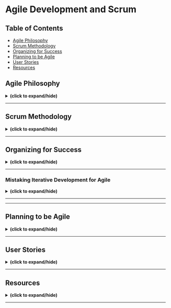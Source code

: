 # Agile Development and Scrum

## Table of Contents
- [Agile Philosophy](#agile_philosophy)
- [Scrum Methodology](#scrum_methodology)
- [Organizing for Success](#organizing_for_success)
- [Planning to be Agile](#planning_to_be_agile)
- [User Stories](#user_stories)
- [Resources](#resources)

<a id="agile_philosophy"></a>
## Agile Philosophy
<details close>
<summary><b>(click to expand/hide)</b></summary>
<!-- MarkdownTOC -->

# Agile Overview
<details close>
<summary><b>(click to expand/hide)</b></summary>
<!-- MarkdownTOC -->

## Definition
Agile is an iterative, collaborative approach to project management, particularly prevalent in software development, enabling teams to deliver value to customers quickly and efficiently.

## Key Characteristics
- **Iterative Development:** Small increments of work, allowing for customer feedback.
- **Adaptive Planning:** Planning in short spans to facilitate flexibility.
- **Evolutionary Development:** Gradual progress, building projects in pieces for easy adjustment.
- **Early Delivery:** Quick, consistent delivery of project parts to receive customer feedback.
- **Continuous Improvement:** Regular refining of methods and end-products based on feedback.
- **Responsiveness to Change:** The ability to adapt to project changes swiftly.

## Agile Manifesto
The Agile Manifesto emphasizes:
1. **Individuals and interactions** over processes and tools.
2. **Working software** over comprehensive documentation.
3. **Customer collaboration** over contract negotiation.
4. **Responding to change** over following a plan.

_While there is value in the items on the right, Agile prioritizes the items on the left._

## Agile Software Development
- Adherence to the principles of the Agile Manifesto.
- Emphasizing flexibility, peer interaction, and customer engagement.
- Maintaining high transparency among team members.
- Utilization of small, co-located, cross-functional, self-organizing, self-managing teams.

## Conclusion
- Agile promotes building what is currently needed by the customer, not just what was originally planned.
- The methodology encourages adaptability and customer-centricity in software development.
- It fosters a dynamic environment of continuous improvement and response to change.

<!-- /MarkdownTOC -->
</details>

---

### Methodologies Overview
<details close>
<summary><b>(click to expand/hide)</b></summary>
<!-- MarkdownTOC -->

# Software Development Methodologies

## Traditional Waterfall Development

- **Phased approach:** Requirements, Design, Coding, Integration, Testing, Deployment
- **Issues:**
  - Lack of provision for change
  - Discovery of issues late in the process
  - Information loss between phases
  - High cost of mistakes found later in development
  - Long lead times
  - Siloed teams unaware of their impact on others

## Extreme Programming (XP)

- **Introduced:** 1996 by Kent Beck
- **Nature:** Iterative, foundation for Agile
- **Goal:** Improve software quality, responsiveness to changing customer requirements
- **Core Values:**
  - **Simplicity:** Focus on what is necessary, avoid over-engineering
  - **Communication:** Regular interaction within the team
  - **Feedback:** Essential for continual improvement
  - **Respect:** Equal and valuable contribution from all team members
  - **Courage:** Honest estimations, commitments without padding

## Kanban

- **Origin:** Japanese manufacturing systems
- **Key Principles:**
  - **Visualize the workflow:** Important for understanding and managing work
  - **Limit work in progress (WIP):** Focus on completing current tasks effectively
  - **Manage and enhance flow:** Constantly seek improvement and efficiency
  - **Explicit policies:** Clear understanding of the process and 'Definition of Done'
  - **Continuous improvement:** Constant iterative feedback for process enhancement

## Summary

- The **Waterfall approach** is structured and linear but lacks flexibility, leading to potential issues surfacing late in development, causing costly remedies and delayed deliveries.
- **Extreme Programming (XP)** is an agile methodology introduced to improve software quality and responsiveness, emphasizing customer satisfaction and internal team dynamics. Its values are simplicity, communication, feedback, respect, and courage.
- **Kanban** introduces principles from Japanese manufacturing, focusing on visual task management, limiting WIP, and continuous improvement. It emphasizes efficiency, clarity, and process enhancement.

<!-- /MarkdownTOC -->
</details>

---

### Working Agile
<details close>
<summary><b>(click to expand/hide)</b></summary>
<!-- MarkdownTOC -->

# Agile Development Practices Summary

## Working in Small Batches

- Originates from lean manufacturing principles.
- Helps prevent waste by identifying issues early before they scale.
- Example: Single piece flow in mailing brochures allows immediate quality checks.

## Minimum Viable Product (MVP)

- Not merely phase one of a project.
- The simplest version of a product used to test hypotheses and gather learnings.
- Focuses on continuous improvement through customer feedback.
- Example: Iterative development from a skateboard to a car based on user needs and feedback.

## Behavior Driven Development (BDD)

- Describes the system from the outside in, focusing on user interaction.
- Often applied at integration testing level, testing the system’s overall behavior.
- Uses Gherkin syntax for clear, understandable scenarios by both stakeholders and developers.

## Test Driven Development (TDD)

- A method of testing the system from the inside out.
- Focuses on unit testing and the functionality of individual modules.
- Follows a "Red, Green, Refactor" workflow: write test, write code to pass the test, then improve code.

## Pair Programming

- Involves two programmers working together at one workstation.
- Enhances code quality through real-time review and collaboration.
- Facilitates knowledge sharing and mentorship among team members.
- Leads to early defect discovery and reduced maintenance costs.

## Conclusion

Adopting Agile practices such as working in small batches, developing MVPs, and engaging in BDD, TDD, and pair programming can lead to more efficient production cycles, higher quality products, and more responsive, adaptive development processes.

<!-- /MarkdownTOC -->
</details>

---

<!-- /MarkdownTOC -->
</details>

---

<a id="scrum_methodology"></a>
## Scrum Methodology
<details close>
<summary><b>(click to expand/hide)</b></summary>
<!-- MarkdownTOC -->

### Scrum Overview
<details close>
<summary><b>(click to expand/hide)</b></summary>
<!-- MarkdownTOC -->

# Agile vs. Scrum Summary Notes

## Overview
- **Agile**: A philosophy or mindset focused on iterative development, collaboration, and adaptability.
- **Scrum**: A methodology implementing Agile principles in a prescriptive and structured manner.

## Scrum in Detail

### Characteristics
- Management framework for incremental product development.
- Emphasizes small, cross-functional, self-managing teams.
- Provides structure through roles, rules, and artifacts.
- Iterative approach using fixed-length increments called "sprints."
- Aims for a potentially shippable product increment after each sprint.

### Challenges
- Easy to understand but difficult to master.
- Requires experience, consider hiring a mentor for guidance.

### The Sprint
- One iteration through the design, code, test, deploy cycle.
- Each sprint has a clear goal.
- Typically two weeks long (varies from one to four weeks).
- Must result in a deployable increment to gather customer feedback.

### Steps in the Scrum Process
1. **Product Backlog**: The comprehensive list of project tasks.
2. **Backlog Refinement**: Grooming tasks to ensure they are ready for the next phase.
3. **Sprint Planning**: Creating a sprint backlog from the product backlog tasks.
4. **Daily Scrum/Stand-up**: Daily team update meeting.
    - What was done yesterday?
    - What will be done today?
    - Any blockers?
5. **Sprint Review and Retrospective**: Assessing the completed work and team's process.

### Iterative Development
- Continuous cycle: Design, code, test, deploy.
- Feedback from each sprint informs the next.
- Central to Scrum, ensuring agility and customer focus.

## Conclusion
- Scrum is an Agile framework with a clear, structured methodology.
- It requires commitment and understanding, often necessitating experienced guidance.
- Sprints keep the team focused and aligned with user feedback.
- The process is iterative, adapting to insights gathered throughout the project's progression.

<!-- /MarkdownTOC -->
</details>

---

### The 3 Roles of Scrum
<details close>
<summary><b>(click to expand/hide)</b></summary>
<!-- MarkdownTOC -->

# Scrum Roles Summary

## Overview
Scrum framework involves three pivotal roles:
1. **Product Owner**
2. **Scrum Master**
3. **Scrum Team**

---

## 1. Product Owner
- **Key liaison** between stakeholders and the Scrum team.
- **Articulates product vision**, ensuring the team understands the directions and goals.
- **Decides on requirement priorities**, controls the product backlog, and adjusts expectations.
- **Authority to accept or reject work results** based on whether the increments meet the requirements and vision.

### Responsibilities
- Represents stakeholders' interests and needs.
- Holds the decision power on continuing or adjusting development paths.
- Ensures the product backlog is refined and ready for sprints.

---

## 2. Scrum Master
- **Facilitates and enforces Scrum processes** and ensures the team follows the agreed-upon rules.
- Acts as a **shield** for the team from external distractions and interferences.
- **Resolves impediments** and focuses on creating a productive work environment.
- **Enforces timeboxes** for various Scrum events to keep the team within schedule.
- **No direct management authority** over the team, acting more as a servant leader and coach.

### Responsibilities
- Coaches the team and helps them to uphold Scrum values.
- Collects empirical data for progress tracking and potential forecast adjustments.
- Encourages a self-organizing and autonomous team environment.

---

## 3. Scrum Team
- **Cross-functional** group involving various roles (developers, testers, business analysts, etc.).
- **Self-organizing and self-managing** with members assigning work to themselves.
- Ideally, teams are small (often recommended as seven plus or minus two) and **co-located**.

### Characteristics
- Members work full-time on the team, dedicated to one project at a time.
- The team commits to work incrementally, one sprint at a time.
- High autonomy in deciding how to meet sprint goals.

### Best Practices
- Co-located teams or at least members being in the same geographical/time zone for better collaboration.
- Long-term dedication to projects, without members being shuffled around.

---

## Conclusion
In Scrum, the **Product Owner** is the vision setter, the **Scrum Master** is the facilitator, and the **Scrum Team** is the executor. Each role complements the others, driving collaborative and efficient project progress. The key to success includes clear communication, understanding of roles, and adherence to the Scrum principles and guidelines.

<!-- /MarkdownTOC -->
</details>

---

### Artifacts, Events, and Benefits
<details close>
<summary><b>(click to expand/hide)</b></summary>
<!-- MarkdownTOC -->

# Scrum Overview

## Artifacts of Scrum

1. **Product Backlog**
   - A comprehensive list of user stories and requirements for the product that are yet to be completed.
   - May include various backlogs (icebox, release backlog) generally referred to as the product backlog.

2. **Sprint Backlog**
   - User stories selected for completion in the upcoming sprint (typically two weeks).

3. **Done Increment**
   - The product increment completed at the end of a sprint.

## Scrum Events

1. **Sprint Planning Meeting**
   - Attendance: Product Owner, Scrum Master, and Development Team.
   - Purpose: Plan the work for the upcoming sprint.

2. **Daily Scrum / Stand-up**
   - A daily meeting for status updates and impediment removal.

3. **Sprint**
   - The time-boxed period (usually two weeks) where the team works to complete the selected work.

4. **Sprint Review**
   - A meeting where the team demonstrates the new features to stakeholders.

5. **Sprint Retrospective**
   - The team reflects on the past sprint and plans improvements for the next one.

## Benefits of Using Scrum

- Higher productivity through daily meetings and visibility (via tools like a Kanban board).
- Improved quality via engaged teams and practices like TDD (Test Driven Development).
- Reduced time-to-market due to incremental delivery.
- Increased stakeholder satisfaction through frequent progress visibility.
- Enhanced team dynamics and happiness due to transparency and shared responsibilities.

## Scrum vs. Kanban

- **Cadence**: Scrum has fixed-length sprints, while Kanban is a continuous flow.
- **Release Methodology**: Scrum releases at the end of each sprint, whereas Kanban follows a continuous delivery model.
- **Roles**: Scrum assigns specific roles (Product Owner, Scrum Master, Development Team); Kanban doesn’t prescribe specific roles.
- **Key Metrics**: Scrum measures velocity; Kanban focuses on cycle time.
- **Change Philosophy**: Scrum limits changes during sprints, while Kanban accommodates changes at any time.

## Conclusion

Scrum, with its structured approach and specific roles and rituals, promotes a productive and collaborative environment that enhances product quality, reduces delivery time, and increases stakeholder satisfaction.

<!-- /MarkdownTOC -->
</details>

---

<!-- /MarkdownTOC -->
</details>

---

<a id="organizing_for_success"></a>
## Organizing for Success
<details close>
<summary><b>(click to expand/hide)</b></summary>
<!-- MarkdownTOC -->

### Organizational impact of Agile
<summary><b>(click to expand/hide)</b></summary>
<!-- MarkdownTOC -->

# Agile Organization and Alignment with DevOps

## Key Insights from the Video

### Understanding Agile Team Organization

- **Conway's Law**: Organizations are prone to designing systems that mirror their own communication structure.
  - Teams divided by function (UI, application, database) tend to create systems reflecting this segmentation (e.g., three-tier architecture).

- **Optimal Team Structure in Agile**:
  - Teams should be **loosely coupled** to minimize dependencies.
  - Despite low coupling, teams need **tight alignment** on goals, as they contribute to a single product.
  - Each team should have a **specific mission** aligned with business objectives (e.g., separate teams for order handling, accounts, shopping cart, etc., in an e-commerce application).
  - Teams must have **end-to-end responsibility**, encompassing building, running, and debugging their product elements.
  - A **long-term mission** is essential for team stability and ownership.

- **Importance of Autonomy**:
  - Autonomy keeps teams motivated, leading to higher-quality outputs.
  - Decisions made at the team level enhance speed and efficiency.

### The Wall of Confusion in Development vs. Operations

- Traditional conflict exists between Development (seeking change) and Operations (seeking stability), often depicted as the "wall of confusion."
- The disjoint can cause significant delays in production deployment, negating the agility in development processes.

### Need for Agile Across the Organization

- **DevOps as a Solution**:
  - Addresses the divide between Development and Operations.
  - Ensures the entire organization is aligned in agility, preventing bottlenecks.
  - Accelerates time to market by making the operations team as agile as the development team.

- **Alignment of Agile and DevOps**:
  - Both aim for faster delivery, responsiveness to change, higher quality, and increased productivity.
  - Adoption of DevOps complements and enhances the effectiveness of Agile.

### Summary

Organizing teams with autonomy and end-to-end responsibilities leads to more efficient, motivated teams and better products. However, without adopting Agile principles across the entire organization, including operations, companies risk creating bottlenecks that hinder rapid deployment and fast response to change. Integrating DevOps with Agile practices is essential for aligning goals across departments, ultimately leading to quicker time to market and more responsive product development.

<!-- /MarkdownTOC -->
</details>

---

### Mistaking Iterative Development for Agile
<details close>
<summary><b>(click to expand/hide)</b></summary>
<!-- MarkdownTOC -->

# Understanding True Agile Practices

## Common Misconceptions and Pitfalls in "Agile" Adoption

### The Pitfall of "Water-Scrum-Fall"

- **Problematic Approach**:
  - Organizations claim to be Agile but engage in extensive upfront planning (the "fuzzy front end").
  - Development seems iterative, but there's no real agility because they don't seek customer feedback after each iteration.
  - The deployment phase ("the last mile") is slow and cumbersome due to the lack of previous integration efforts.

- **Consequences**:
  - This approach misses the essence of being truly Agile.
  - It lacks responsiveness to change and immediate customer feedback.

### What Agile Is Not

- **Not Just Iterative Development**: 
  - Simply breaking the development process into sprints doesn't constitute Agile.
  - Agile involves constant feedback, adaptability, and a more integrated approach to team roles.

- **Not Just a Group of Developers**: 
  - An Agile team is cross-functional, involving testers, business analysts, operations personnel (in a DevOps context), etc., alongside developers.

- **No Traditional Project Managers**:
  - Agile doesn't accommodate a command-and-control style project manager role.
  - Teams self-manage and distribute tasks internally, promoting autonomy and collective ownership.

### Characteristics of Genuine Agile Practices

- **Responsiveness and Adaptability**: 
  - True agility is being able to pivot quickly based on feedback and changes.
  - The goal is to deliver value frequently and adjust to evolving project insights and market conditions.

- **Integrated Team Dynamics**:
  - Encouraging diverse roles within teams to blur traditional boundaries.
  - Emphasizing collaboration and shared responsibility.

- **Leadership within Agile**:
  - Leadership roles in Agile facilitate, rather than dictate, promoting a conducive environment for the team's self-management.

## Conclusion

Many organizations mistakenly label their processes as "Agile" when they're actually engaging in a hybrid of Waterfall and Scrum without the core principles of Agile. True Agile methodology is not merely about iterative development; it's about a holistic approach that embraces change, values feedback, encourages cross-functionality, and removes hierarchical bottlenecks in project management.

<!-- /MarkdownTOC -->
</details>

---

<!-- /MarkdownTOC -->
</details>

---

<a id="planning_to_be_agile"></a>
## Planning to be Agile
<details close>
<summary><b>(click to expand/hide)</b></summary>
<!-- MarkdownTOC -->

### Destination Unknown
<details close>
<summary><b>(click to expand/hide)</b></summary>
<!-- MarkdownTOC -->

# Navigating the Unknown: Agile Planning

Douglas Adams humorously captured the nature of deadlines with his quote: 
> "I love deadlines. I love the whooshing sound they make as they fly by."

This sentiment underscores a common issue: **missed deadlines**. The question is, why does this keep happening, and how can we navigate these uncertainties better?

## The Challenge of Traditional Planning

- Traditional project management often involves setting a 'stake in the ground' at the very start.
- However, akin to navigating through a constantly moving field of penguins, software development is filled with variables.
- These variables (like ongoing patches and updates) make it challenging to stick to initial plans.

## Agile's Approach: Iterative Planning

- Agile promotes **navigating the unknown** through iterative planning, an approach that aligns with moving through an unpredictable environment.
- Key idea: **Don’t decide everything at the point you know the least.** At a project's start, our knowledge is minimal, making detailed planning impractical and often inaccurate.

### Benefits of Iterative Planning

1. **Adaptability**: Allows for course corrections as more information becomes available.
2. **Improved Estimates**: As teams progress, they can make more accurate estimates for the immediate future, rather than uncertain long-term predictions.

### Practical Application

- Avoid attempting to be omnipotent with project planning.
- Plan based on current knowledge, then adjust as more information is gathered.
- Recognize that estimates for the distant future (e.g., three months away) will be inherently less accurate than those for the immediate future (e.g., two weeks away).

## Summary

In development projects, attempting to plan every detail from the start often leads to the familiar whoosh of missed deadlines. Agile methodologies encourage a more adaptive approach. By embracing iterative planning and understanding that plans are based on what we know now, teams can navigate through their projects more effectively and meet deadlines more consistently.

---

<!-- /MarkdownTOC -->
</details>

---

### Agile Roles and the Need for Training
<details close>
<summary><b>(click to expand/hide)</b></summary>
<!-- MarkdownTOC -->

# Common Pitfalls in Agile Transformation

Organizational challenges often impede true Agile adoption. One significant issue is the reassignment of traditional roles to Agile ones without proper training or understanding of the responsibilities and mindset shifts involved.

## Misalignment of Roles and Responsibilities

Transitioning to Agile involves more than just changing titles; it requires a fundamental shift in roles and responsibilities.

### 1. Product Manager vs. Product Owner

- **Product Manager**: Primarily focused on the business and operational aspects, such as managing budgets.
- **Product Owner**: Acts as a visionary, leading the team through experiments to achieve the sprint goal. This role requires a different skill set centered on product direction rather than budget management.

> Misconception: A Product Manager can seamlessly transition into a Product Owner role without guidance and training on the different focus required.

### 2. Project Manager vs. Scrum Master

- **Project Manager**: Task-oriented, keeping the team aligned with the project plan. They tend to document risks and expect team members to handle impediments themselves.
- **Scrum Master**: Serves as a coach, focusing on keeping the team self-sufficient and helping eliminate impediments directly. They foster a self-managing environment.

> Misconception: A Project Manager can become a Scrum Master without understanding the fundamental shift from task management to team empowerment.

### 3. Development Team vs. Scrum Team

- **Development Team**: Often composed only of software engineers.
- **Scrum Team**: A cross-functional unit that includes various roles necessary for the project, such as testers, security experts, business analysts, and operations staff.

> Misconception: A group of software engineers can operate as a Scrum Team without integrating diverse roles necessary for a holistic approach to product development.

## The Need for a Shift in Leadership Mindset

Bill Cantor emphasized that business leaders must acknowledge the departure from traditional fixed-function project management to successfully adopt Agile.

- Leadership must stop expecting distant future predictions and instead focus on short-term, adaptable planning.
- Questions from management should shift from long-term outcomes to immediate customer value and team objectives.

## Conclusion: Importance of Proper Training in Agile Transition

Adopting Agile is not merely a change in terminology but a fundamental shift in mindset and operations. Proper training for new roles is essential, as is the need for upper management to embrace the Agile approach genuinely. Without these, organizations risk falling into familiar patterns that are counterproductive to Agile methodologies.

**Key Takeaway**: Transitioning to Agile requires thorough training, a shift in focus, and new priorities for everyone involved, from team members to upper management.

<!-- /MarkdownTOC -->
</details>

---

### Kanban and Agile Planning Tools
<details close>
<summary><b>(click to expand/hide)</b></summary>
<!-- MarkdownTOC -->

# Agile Planning with ZenHub

## Introduction
- Agile tools facilitate but don't replace an Agile mindset.
- Importance of understanding project management concepts.
- Preference for simplicity in tracking items (Epics and Stories over tasks and subtasks).

## ZenHub Overview
- ZenHub is a GitHub plugin, adding project management capabilities within GitHub.
- Features a Kanban board customizable to specific project needs.
- Developers stay within GitHub, avoiding fragmentation and outdated statuses.

## Advantages of ZenHub
- Utilizes GitHub issues, keeping everything integrated.
- Real-time status updates within the developers' primary workspace.
- Streamlines communication and status tracking for management.

## Understanding Kanban Boards
- Represents tasks to do, in progress, and completed.
- Visual and intuitive layout for tracking progress.
- Example provided with a real-world physical Kanban board.

## ZenHub Pipelines (Columns)
1. **New Issues**: Acts like an inbox for all new items.
   - Requires regular triage to keep updated.
2. **Icebox**: Long-term storage for issues to address later.
   - Helps in keeping active pipelines decluttered.
3. **Product Backlog**: Comprehensive list of future tasks.
   - Doesn't include current tasks.
   - De-clutters by moving long-term tasks to the Icebox.
4. **Sprint Backlog**: Tasks planned for the upcoming sprint.
   - Main focus area for developers.
5. **In Progress**: Tasks currently being worked on.
   - Visible assignment to developers.
6. **Review/QA**: Pull requests and quality assurance stage.
   - Collaborative reviewing of completed work.
7. **Done**: Completed tasks by developers.
   - Awaits product owner's final review and acceptance.

## Workflow Summary
- Tasks flow from left to right, starting with new issues and concluding with done items.
- Developers maintain focus on the Sprint Backlog and In Progress work.
- Continuous cycle of progress and review.

## Conclusion
- The Kanban board is a dynamic, visual tool in Agile project management.
- ZenHub integrates this functionality within GitHub, simplifying the workflow and increasing productivity.

<!-- /MarkdownTOC -->
</details>

---

<!-- /MarkdownTOC -->
</details>

---

<a id="user_stories"></a>
## User Stories
<details close>
<summary><b>(click to expand/hide)</b></summary>
<!-- MarkdownTOC -->

### Creating Good User Stories
<details close>
<summary><b>(click to expand/hide)</b></summary>
<!-- MarkdownTOC -->

# Summary: Effective User Stories and Use of Epics in Agile

## User Story Fundamentals

- **Definition**: A user story is a small, concise statement representing a requirement described from the user's perspective, focusing on the value or result they seek.
- **Composition**: User stories traditionally follow a simple template:
  - "As a (type of user), I want (an action) so that (benefit/value)."
- **Business Value**: Essential to highlight why the need exists and the benefits that fulfilling it will provide.

### Key Components of a Good User Story

1. **Description of Business Value**: Clarifying the importance and benefits of the user story.
2. **Assumptions & Details**: Providing necessary context or specific conditions that developers need to consider.
3. **Acceptance Criteria/Definition of Done**: Establishing clear, testable conditions that must be met for the user story to be considered complete.

## INVEST(by Bill Wake) Criterion for Robust User Stories

- **Independent**: The story should stand alone and be deliverable without depending on others.
- **Negotiable**: Details can be discussed and redefined by team members and stakeholders.
- **Valuable**: Provides value to the customer or stakeholder.
- **Estimable**: Clear enough for developers to estimate the effort needed.
- **Small**: Concise enough to be achievable within a single sprint.
- **Testable**: Defined so that it's clear when the story is 'done'.

## Acceptance Criteria with Gherkin Syntax

- Utilizes a structured format to specify conditions for passing tests:
  - "Given [context], when [action], then [outcome]."
- Ensures all stakeholders have a clear understanding of expected outcomes.

## Epics in Agile Framework

- **Definition**: Epics are large-scale work items, encompassing various smaller user stories.
- **Usage**: Employed when ideas or tasks are too vast for a single sprint, requiring breakdown into more digestible, executable chunks.
- **Backlog Management**: Epics often start as large, undefined ideas and get broken down into smaller user stories during backlog refinement.

## Conclusion

- User stories represent actionable, value-driven requirements that are comprehensible by both technical teams and stakeholders.
- They should adhere to the INVEST criteria and have well-defined acceptance criteria.
- Larger initiatives are managed through Epics, which are subsequently decomposed into smaller user stories for execution within sprints.

<!-- /MarkdownTOC -->
</details>

---

### Effectively using Story Points
<details close>
<summary><b>(click to expand/hide)</b></summary>
<!-- MarkdownTOC -->

# Summary of Story Points in Agile

## Definition
- **Story Points**: An abstract metric used to estimate the difficulty of implementing a user story. 

## Key Components of Estimating Story Points
- **Effort**: The amount of work required to complete a user story.
- **Complexity**: The intricacy of the user story.
- **Uncertainty**: The unknown factors that may affect the completion of the user story.

## Estimation Technique
- Story points provide a relative value of the size of a story.
- Commonly use a modified Fibonacci sequence to assign points (e.g., 3 for small, 5 for medium, 8 for large, 13 for extra-large).
- The team must agree on what constitutes each size category (e.g., what a 'medium' story entails).
- The process is akin to comparing buildings' sizes without measuring their exact height.

## Recommendations for User Stories
- Keep stories relatively small, something that can be completed in a few days.
- Larger stories should be broken down into smaller ones for manageability and efficient tracking.

## Anti-Patterns to Avoid
- **Equating Story Points with Wall Clock Time**: Story points are not equivalent to specific hours or days. They are a measure of relative size and complexity.
  - Avoid statements like "a 3-point story is 3 days of work."
  - Humans are inherently bad at estimating exact times due to unforeseen complications or other work aspects.

## Important Takeaways
- Story points are abstract and relative, not concrete measurements.
- They help teams avoid the pitfalls of tying estimations to exact timeframes.
- The focus is on understanding the relative effort, complexity, and uncertainty, not the specific duration.

<!-- /MarkdownTOC -->
</details>

---

### Building the Product Backlog
<details close>
<summary><b>(click to expand/hide)</b></summary>
<!-- MarkdownTOC -->

- []()

<!-- /MarkdownTOC -->
</details>

---

<!-- /MarkdownTOC -->
</details>

---

<a id="resources"></a>
## Resources
<details close>
<summary><b>(click to expand/hide)</b></summary>
<!-- MarkdownTOC -->

- []()

<!-- /MarkdownTOC -->
</details>

---
